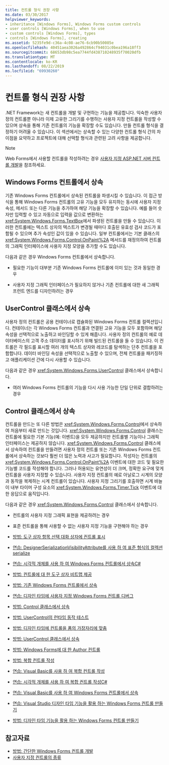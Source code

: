 ```yaml
---
title: 컨트롤 형식 권장 사항
ms.date: 03/30/2017
helpviewer_keywords:
- inheritance [Windows Forms], Windows Forms custom controls
- user controls [Windows Forms], when to use
- custom controls [Windows Forms], types
- controls [Windows Forms], creating
ms.assetid: 5235fe9d-c36a-4c08-ae76-6cb90b50085e
ms.openlocfilehash: 40451aea3026a492864cf94031c0bea196a18ff3
ms.sourcegitcommit: 68653db98c5ea7744fd438710248935f70020dfb
ms.translationtype: MT
ms.contentlocale: ko-KR
ms.lasthandoff: 08/22/2019
ms.locfileid: "69930260"
---
```

# <a name="control-type-recommendations"></a>컨트롤 형식 권장 사항
.NET Framework는 새 컨트롤을 개발 및 구현하는 기능을 제공합니다. 익숙한 사용자 정의 컨트롤뿐 아니라 이제 고유한 그리기를 수행하는 사용자 지정 컨트롤을 작성할 수 있으며 상속을 통해 기존 컨트롤의 기능을 확장할 수도 있습니다. 만들 컨트롤 형식을 결정하기 어려울 수 있습니다. 이 섹션에서는 상속할 수 있는 다양한 컨트롤 형식 간의 차이점을 요약하고 프로젝트에 대해 선택할 형식과 관련된 고려 사항을 제공합니다.  
  
> [!NOTE]
> Web Forms에서 사용할 컨트롤을 작성하려는 경우 [사용자 지정 ASP.NET 서버 컨트롤 개발](https://docs.microsoft.com/previous-versions/aspnet/zt27tfhy(v=vs.100))을 참조하세요.  
  
## <a name="inheriting-from-a-windows-forms-control"></a>Windows Forms 컨트롤에서 상속  
 기존 Windows Forms 컨트롤에서 상속된 컨트롤을 파생시킬 수 있습니다. 이 접근 방식을 통해 Windows Forms 컨트롤의 고유 기능을 모두 유지하는 동시에 사용자 지정 속성, 메서드 또는 다른 기능을 추가하여 해당 기능을 확장할 수 있습니다. 예를 들어 숫자만 입력할 수 있고 자동으로 입력을 값으로 변환하는 <xref:System.Windows.Forms.TextBox>에서 파생된 컨트롤을 만들 수 있습니다. 이러한 컨트롤에는 텍스트 상자의 텍스트가 변경될 때마다 호출된 유효성 검사 코드가 포함될 수 있으며 추가 속성인 값이 있을 수 있습니다. 일부 컨트롤에서는 기본 클래스의 <xref:System.Windows.Forms.Control.OnPaint%2A> 메서드를 재정의하여 컨트롤의 그래픽 인터페이스에 사용자 지정 모양을 추가할 수도 있습니다.  
  
 다음과 같은 경우 Windows Forms 컨트롤에서 상속합니다.  
  
- 필요한 기능이 대부분 기존 Windows Forms 컨트롤에 이미 있는 것과 동일한 경우  
  
- 사용자 지정 그래픽 인터페이스가 필요하지 않거나 기존 컨트롤에 대한 새 그래픽 프런트 엔드를 디자인하려는 경우  
  
## <a name="inheriting-from-the-usercontrol-class"></a>UserControl 클래스에서 상속  
 사용자 정의 컨트롤은 공용 컨테이너로 캡슐화된 Windows Forms 컨트롤 컬렉션입니다. 컨테이너는 각 Windows Forms 컨트롤과 연결된 고유 기능을 모두 포함하며 해당 속성을 선택적으로 노출하고 바인딩할 수 있게 해줍니다. 사용자 정의 컨트롤의 예로 데이터베이스의 고객 주소 데이터를 표시하기 위해 빌드된 컨트롤을 들 수 있습니다. 이 컨트롤은 각 필드를 표시할 여러 개의 텍스트 상자와 레코드를 탐색하는 단추 컨트롤을 포함합니다. 데이터 바인딩 속성을 선택적으로 노출할 수 있으며, 전체 컨트롤을 패키징하고 애플리케이션 간에 다시 사용할 수 있습니다.  
  
 다음과 같은 경우 <xref:System.Windows.Forms.UserControl> 클래스에서 상속합니다.  
  
- 여러 Windows Forms 컨트롤의 기능을 다시 사용 가능한 단일 단위로 결합하려는 경우  
  
## <a name="inheriting-from-the-control-class"></a>Control 클래스에서 상속  
 컨트롤을 만드는 또 다른 방법은 <xref:System.Windows.Forms.Control>에서 상속하여 처음부터 새로 만드는 것입니다. <xref:System.Windows.Forms.Control> 클래스는 컨트롤에 필요한 기본 기능(예: 이벤트)을 모두 제공하지만 컨트롤별 기능이나 그래픽 인터페이스는 제공하지 않습니다. <xref:System.Windows.Forms.Control> 클래스에서 상속하여 컨트롤을 만들려면 사용자 정의 컨트롤 또는 기존 Windows Forms 컨트롤에서 상속하는 것보다 훨씬 더 많은 노력과 사고가 필요합니다. 작성자는 컨트롤의 <xref:System.Windows.Forms.Control.OnPaint%2A> 이벤트에 대한 코드 및 필요한 기능별 코드를 작성해야 합니다. 그러나 허용되는 유연성이 더 크며, 정확한 요구에 맞게 컨트롤을 사용자 지정할 수 있습니다. 사용자 지정 컨트롤의 예로 아날로그 시계의 모양과 동작을 복제하는 시계 컨트롤이 있습니다. 사용자 지정 그리기를 호출하면 시계 바늘이 내부 타이머 구성 요소의 <xref:System.Windows.Forms.Timer.Tick> 이벤트에 대한 응답으로 움직입니다.  
  
 다음과 같은 경우 <xref:System.Windows.Forms.Control> 클래스에서 상속합니다.  
  
- 컨트롤의 사용자 지정 그래픽 표현을 제공하려는 경우  
  
- 표준 컨트롤을 통해 사용할 수 없는 사용자 지정 기능을 구현해야 하는 경우  
  
- [방법: 도구 상자 항목 선택 대화 상자에 컨트롤 표시](how-to-display-a-control-in-the-choose-toolbox-items-dialog-box.md)  
  
- [연습: DesignerSerializationVisibilityAttribute를 사용 하 여 표준 형식의 컬렉션 serialize](serializing-collections-designerserializationvisibilityattribute.md)  
  
- [연습: 시각적 개체를 사용 하 여 Windows Forms 컨트롤에서 상속C#](walkthrough-inheriting-from-a-windows-forms-control-with-visual-csharp.md)  
  
- [방법: 컨트롤에 대 한 도구 상자 비트맵 제공](how-to-provide-a-toolbox-bitmap-for-a-control.md)  
  
- [방법: 기존 Windows Forms 컨트롤에서 상속](how-to-inherit-from-existing-windows-forms-controls.md)  
  
- [연습: 디자인 타임에 사용자 지정 Windows Forms 컨트롤 디버그](walkthrough-debugging-custom-windows-forms-controls-at-design-time.md)  
  
- [방법: Control 클래스에서 상속](how-to-inherit-from-the-control-class.md)  
  
- [방법: UserControl의 런타임 동작 테스트](how-to-test-the-run-time-behavior-of-a-usercontrol.md)  
  
- [방법: 디자인 타임에 컨트롤을 폼의 가장자리에 맞춤](how-to-align-a-control-to-the-edges-of-forms-at-design-time.md)  
  
- [방법: UserControl 클래스에서 상속](how-to-inherit-from-the-usercontrol-class.md)  
  
- [방법: Windows Forms에 대 한 Author 컨트롤](how-to-author-controls-for-windows-forms.md)  
  
- [방법: 복합 컨트롤 작성](how-to-author-composite-controls.md)  
  
- [연습: Visual Basic를 사용 하 여 복합 컨트롤 작성](walkthrough-authoring-a-composite-control-with-visual-basic.md)  
  
- [연습: 시각적 개체를 사용 하 여 복합 컨트롤 작성C#](walkthrough-authoring-a-composite-control-with-visual-csharp.md)  
  
- [연습: Visual Basic를 사용 하 여 Windows Forms 컨트롤에서 상속](walkthrough-inheriting-from-a-windows-forms-control-with-visual-basic.md)  
  
- [연습: Visual Studio 디자인 타임 기능을 활용 하는 Windows Forms 컨트롤 만들기](creating-a-wf-control-design-time-features.md)  
  
- [방법: 디자인 타임 기능을 활용 하는 Windows Forms 컨트롤 만들기](https://docs.microsoft.com/previous-versions/visualstudio/visual-studio-2013/307hck25(v=vs.120))  
  
## <a name="see-also"></a>참고자료

- [방법: 간단한 Windows Forms 컨트롤 개발](how-to-develop-a-simple-windows-forms-control.md)
- [사용자 지정 컨트롤의 종류](varieties-of-custom-controls.md)
